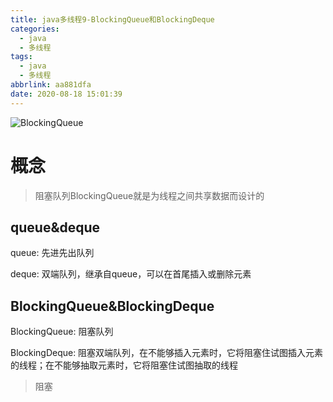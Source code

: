 ```yaml
---
title: java多线程9-BlockingQueue和BlockingDeque
categories:
  - java
  - 多线程
tags:
  - java
  - 多线程
abbrlink: aa881dfa
date: 2020-08-18 15:01:39
---
```


![BlockingQueue](BlockingQueue.png)

# 概念

> 阻塞队列BlockingQueue就是为线程之间共享数据而设计的

## queue&deque

queue: 先进先出队列

deque: 双端队列，继承自queue，可以在首尾插入或删除元素

## BlockingQueue&BlockingDeque

BlockingQueue: 阻塞队列

BlockingDeque: 阻塞双端队列，在不能够插入元素时，它将阻塞住试图插入元素的线程；在不能够抽取元素时，它将阻塞住试图抽取的线程

> 阻塞

